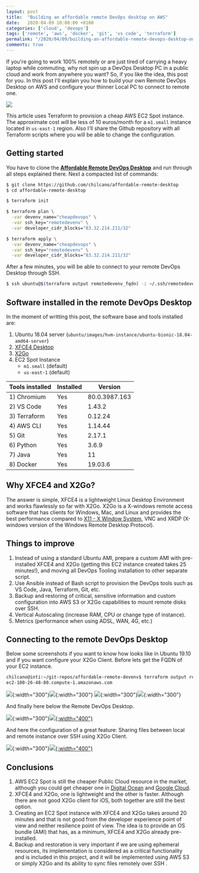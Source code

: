 ```yaml
---
layout: post
title:  "Building an affordable remote DevOps desktop on AWS"
date:   2020-04-09 10:00:00 +0100
categories: ['cloud', 'devops'] 
tags: ['remote', 'aws', 'docker', 'git', 'vs code', 'terraform']
permalink: "/2020/04/09/building-an-affordable-remote-devops-desktop-on-aws"
comments: true
---
```

If you're going to work 100% remotely or are just tired of carrying a heavy laptop while commuting, why not spin up a DevOps Desktop PC in a public cloud and work from anywhere you want?
So, if you like the idea, this post for you.
In this post I'll explain you how to build your own Remote DevOps Desktop on AWS and configure your thinner Local PC to connect to remote one. 

[![](https://raw.githubusercontent.com/chilcano/affordable-remote-desktop/master/imgs/remote-devops-desktop-x2go-client-0-arch.png)](https://raw.githubusercontent.com/chilcano/affordable-remote-desktop/master/imgs/remote-devops-desktop-x2go-client-0-arch.png)

<!-- more -->

This article uses Terraform to provision a cheap AWS EC2 Spot instance. The approximate cost will be less of 10 euros/month for a `m1.small` instance located in `us-east-1` region. Also I'll share the Github repository with all Terraform scripts where you will be able to change the configuration.

## Getting started

You have to clone the **[Affordable Remote DevOps Desktop](https://github.com/chilcano/affordable-remote-desktop)** and run through all steps explained there. Next a compacted list of commands:

```sh
$ git clone https://github.com/chilcano/affordable-remote-desktop
$ cd affordable-remote-desktop

$ terraform init

$ terraform plan \
  -var devenv_name="cheapdevops" \
  -var ssh_key="remotedevenv" \
  -var developer_cidr_blocks="83.32.214.211/32" 

$ terraform apply \
  -var devenv_name="cheapdevops" \
  -var ssh_key="remotedevenv" \
  -var developer_cidr_blocks="83.32.214.211/32" 
```

After a few minutes, you will be able to connect to your remote DevOps Desktop through SSH.

```sh
$ ssh ubuntu@$(terraform output remotedevenv_fqdn) -i ~/.ssh/remotedevenv
```

## Software installed in the remote DevOps Desktop

In the moment of writting this post, the software base and tools installed are:

1. Ubuntu 18.04 server (`ubuntu/images/hvm-instance/ubuntu-bionic-18.04-amd64-server`)
2. [XFCE4 Desktop](https://www.xfce.org)
3. [X2Go](https://wiki.x2go.org)
4. EC2 Spot Instance
   - `m1.small` (default)
   - `us-east-1` (default)

| Tools installed | Installed | Version 
| ---             | ---       | ---
| 1) Chromium     | Yes       | 80.0.3987.163
| 2) VS Code      | Yes       | 1.43.2 
| 3) Terraform    | Yes       | 0.12.24 
| 4) AWS CLI      | Yes       | 1.14.44  
| 5) Git          | Yes       | 2.17.1
| 6) Python       | Yes       | 3.6.9 
| 7) Java         | Yes       | 11
| 8) Docker       | Yes       | 19.03.6

## Why XFCE4 and X2Go?

The answer is simple, XFCE4 is a lightweight Linux Desktop Environment and works flawlessly so far with X2Go.
X2Go is a X-windows remote access software that has clients for Windows, Mac, and Linux and provides the best performance compared to [X11 - X Window System](https://en.wikipedia.org/wiki/X_Window_System), VNC and XRDP (X-windows version of the Windows Remote Desktop Protocol).

## Things to improve

1. Instead of using a standard Ubuntu AMI, prepare a custom AMI with pre-installed XFCE4 and X2Go (getting this EC2 instance created takes 25 minutes!), and moving all DevOps Tooling installation to other separate script.
2. Use Ansible instead of Bash script to provision the DevOps tools such as VS Code, Java, Terraform, Git, etc.
3. Backup and restoring of critical, sensitive information and custom configuration into AWS S3 or X2Go capabilities to mount remote disks over SSH.
4. Vertical Autoscaling (increase RAM, CPU or change type of instance).
5. Metrics (performance when using ADSL, WAN, 4G, etc.)

## Connecting to the remote DevOps Desktop

Below some screenshots if you want to know how looks like in Ubuntu 19.10 and if you want configure your X2Go Client.
Before lets get the FQDN of your EC2 instance.  

```sh
chilcano@inti:~/git-repos/affordable-remote-devenv$ terraform output remotedevenv_fqdn
ec2-100-26-48-80.compute-1.amazonaws.com
```
![](https://raw.githubusercontent.com/chilcano/affordable-remote-desktop/master/imgs/remote-devops-desktop-x2go-client-1.png){:width="300"}![](https://raw.githubusercontent.com/chilcano/affordable-remote-desktop/master/imgs/remote-devops-desktop-x2go-client-2.png){:width="300"}
![](https://raw.githubusercontent.com/chilcano/affordable-remote-desktop/master/imgs/remote-devops-desktop-x2go-client-3.png){:width="300"}![](https://raw.githubusercontent.com/chilcano/affordable-remote-desktop/master/imgs/remote-devops-desktop-x2go-client-4.png){:width="300"}

And finally here below the Remote DevOps Desktop.   

![](https://raw.githubusercontent.com/chilcano/affordable-remote-desktop/master/imgs/remote-devops-desktop-x2go-client-5.png){:width="300"}[![](https://raw.githubusercontent.com/chilcano/affordable-remote-desktop/master/imgs/remote-devops-desktop-x2go-client-6b.png){:width="400"}](https://raw.githubusercontent.com/chilcano/affordable-remote-desktop/master/imgs/remote-devops-desktop-x2go-client-6b.png)

And here the configuration of a great feature: Sharing files between local and remote instance over SSH using X2Go Client.   

![](https://raw.githubusercontent.com/chilcano/affordable-remote-desktop/master/imgs/remote-devops-desktop-x2go-client-7.png){:width="300"}[![](https://raw.githubusercontent.com/chilcano/affordable-remote-desktop/master/imgs/remote-devops-desktop-x2go-client-7b.png){:width="400"}](https://raw.githubusercontent.com/chilcano/affordable-remote-desktop/master/imgs/remote-devops-desktop-x2go-client-7b.png)


## Conclusions

1. AWS EC2 Spot is still the cheaper Public Cloud resource in the market, although you could get cheaper one in [Digital Ocean](https://www.digitalocean.com) and [Google Cloud](https://cloud.google.com).
2. XFCE4 and X2Go, one is lightweight and the other is faster. Although there are not good X2Go client for iOS, both together are still the best option.
3. Creating an EC2 Spot instance with XFCE4 and X2Go takes around 20 minutes and that is not good from the developer experience point of view and neither resilience point of view. The idea is to provide an OS bundle (AMI) that has, as a minimum, XFCE4 and X2Go already pre-installed.
4. Backup and restoration is very important if we are using ephemeral resources, its implementation is considered as a critical functionality and is included in this project, and it will be implemented using AWS S3 or simply X2Go and its ability to sync files remotely over SSH .